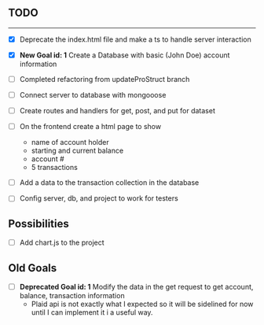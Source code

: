 ## TODO
---
- [X] Deprecate the index.html file and make a ts to handle server interaction
- [X] **New Goal id: 1** Create a Database with basic (John Doe) account information 
- [ ] Completed refactoring from updateProStruct branch
- [ ] Connect server to database with mongooose
- [ ] Create routes and handlers for get, post, and put for dataset
- [ ] On the frontend create a html page to show
     - name of account holder
     - starting and current balance 
     - account #
     - 5 transactions
- [ ] Add a data to the transaction collection in the database
- [ ] Config server, db, and project to work for testers


## Possibilities
- [ ] Add chart.js to the project

## Old Goals
 
- [ ] **Deprecated Goal id: 1** Modify the data in the get request to get account, balance, transaction information
    - Plaid api is not exactly what I expected so it will be sidelined for now until I can implement it i a useful way.